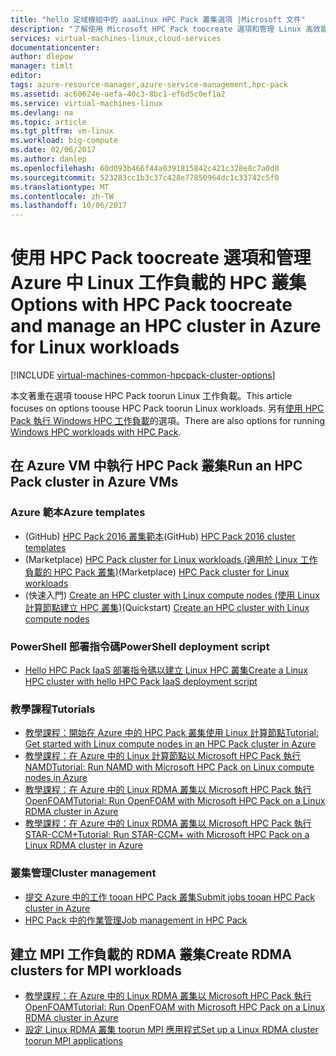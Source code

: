 ```yaml
---
title: "hello 定域機組中的 aaaLinux HPC Pack 叢集選項 |Microsoft 文件"
description: "了解使用 Microsoft HPC Pack toocreate 選項和管理 Linux 高效能運算 (HPC) 叢集 hello Azure 雲端中"
services: virtual-machines-linux,cloud-services
documentationcenter: 
author: dlepow
manager: timlt
editor: 
tags: azure-resource-manager,azure-service-management,hpc-pack
ms.assetid: ac60624e-aefa-40c3-8bc1-ef6d5c0ef1a2
ms.service: virtual-machines-linux
ms.devlang: na
ms.topic: article
ms.tgt_pltfrm: vm-linux
ms.workload: big-compute
ms.date: 02/06/2017
ms.author: danlep
ms.openlocfilehash: 60d093b466f44a0391815842c421c328e8c7a0d8
ms.sourcegitcommit: 523283cc1b3c37c428e77850964dc1c33742c5f0
ms.translationtype: MT
ms.contentlocale: zh-TW
ms.lasthandoff: 10/06/2017
---
```

# <a name="options-with-hpc-pack-toocreate-and-manage-an-hpc-cluster-in-azure-for-linux-workloads"></a><span data-ttu-id="397db-103">使用 HPC Pack toocreate 選項和管理 Azure 中 Linux 工作負載的 HPC 叢集</span><span class="sxs-lookup"><span data-stu-id="397db-103">Options with HPC Pack toocreate and manage an HPC cluster in Azure for Linux workloads</span></span>
[!INCLUDE [virtual-machines-common-hpcpack-cluster-options](../../../includes/virtual-machines-common-hpcpack-cluster-options.md)]

<span data-ttu-id="397db-104">本文著重在選項 toouse HPC Pack toorun Linux 工作負載。</span><span class="sxs-lookup"><span data-stu-id="397db-104">This article focuses on options toouse HPC Pack toorun Linux workloads.</span></span> <span data-ttu-id="397db-105">另有[使用 HPC Pack 執行 Windows HPC 工作負載](../windows/hpcpack-cluster-options.md?toc=%2fazure%2fvirtual-machines%2fwindows%2ftoc.json)的選項。</span><span class="sxs-lookup"><span data-stu-id="397db-105">There are also options for running [Windows HPC workloads with HPC Pack](../windows/hpcpack-cluster-options.md?toc=%2fazure%2fvirtual-machines%2fwindows%2ftoc.json).</span></span>

## <a name="run-an-hpc-pack-cluster-in-azure-vms"></a><span data-ttu-id="397db-106">在 Azure VM 中執行 HPC Pack 叢集</span><span class="sxs-lookup"><span data-stu-id="397db-106">Run an HPC Pack cluster in Azure VMs</span></span>
### <a name="azure-templates"></a><span data-ttu-id="397db-107">Azure 範本</span><span class="sxs-lookup"><span data-stu-id="397db-107">Azure templates</span></span>
* <span data-ttu-id="397db-108">(GitHub) [HPC Pack 2016 叢集範本](https://github.com/MsHpcPack/HPCPack2016)</span><span class="sxs-lookup"><span data-stu-id="397db-108">(GitHub) [HPC Pack 2016 cluster templates](https://github.com/MsHpcPack/HPCPack2016)</span></span>
* <span data-ttu-id="397db-109">(Marketplace) [HPC Pack cluster for Linux workloads (適用於 Linux 工作負載的 HPC Pack 叢集)](https://azure.microsoft.com/marketplace/partners/microsofthpc/newclusterlinuxcn/)</span><span class="sxs-lookup"><span data-stu-id="397db-109">(Marketplace) [HPC Pack cluster for Linux workloads](https://azure.microsoft.com/marketplace/partners/microsofthpc/newclusterlinuxcn/)</span></span>
* <span data-ttu-id="397db-110">(快速入門) [Create an HPC cluster with Linux compute nodes (使用 Linux 計算節點建立 HPC 叢集)](https://github.com/Azure/azure-quickstart-templates/tree/master/create-hpc-cluster-linux-cn)</span><span class="sxs-lookup"><span data-stu-id="397db-110">(Quickstart) [Create an HPC cluster with Linux compute nodes](https://github.com/Azure/azure-quickstart-templates/tree/master/create-hpc-cluster-linux-cn)</span></span>

### <a name="powershell-deployment-script"></a><span data-ttu-id="397db-111">PowerShell 部署指令碼</span><span class="sxs-lookup"><span data-stu-id="397db-111">PowerShell deployment script</span></span>
* [<span data-ttu-id="397db-112">Hello HPC Pack IaaS 部署指令碼以建立 Linux HPC 叢集</span><span class="sxs-lookup"><span data-stu-id="397db-112">Create a Linux HPC cluster with hello HPC Pack IaaS deployment script</span></span>](../windows/classic/hpcpack-cluster-powershell-script.md?toc=%2fazure%2fvirtual-machines%2flinux%2fclassic%2ftoc.json)

### <a name="tutorials"></a><span data-ttu-id="397db-113">教學課程</span><span class="sxs-lookup"><span data-stu-id="397db-113">Tutorials</span></span>
* [<span data-ttu-id="397db-114">教學課程：開始在 Azure 中的 HPC Pack 叢集使用 Linux 計算節點</span><span class="sxs-lookup"><span data-stu-id="397db-114">Tutorial: Get started with Linux compute nodes in an HPC Pack cluster in Azure</span></span>](classic/hpcpack-cluster.md?toc=%2fazure%2fvirtual-machines%2flinux%2fclassic%2ftoc.json)
* [<span data-ttu-id="397db-115">教學課程：在 Azure 中的 Linux 計算節點以 Microsoft HPC Pack 執行 NAMD</span><span class="sxs-lookup"><span data-stu-id="397db-115">Tutorial: Run NAMD with Microsoft HPC Pack on Linux compute nodes in Azure</span></span>](classic/hpcpack-cluster-namd.md?toc=%2fazure%2fvirtual-machines%2flinux%2fclassic%2ftoc.json)
* [<span data-ttu-id="397db-116">教學課程：在 Azure 中的 Linux RDMA 叢集以 Microsoft HPC Pack 執行 OpenFOAM</span><span class="sxs-lookup"><span data-stu-id="397db-116">Tutorial: Run OpenFOAM with Microsoft HPC Pack on a Linux RDMA cluster in Azure</span></span>](classic/hpcpack-cluster-openfoam.md?toc=%2fazure%2fvirtual-machines%2flinux%2fclassic%2ftoc.json)
* [<span data-ttu-id="397db-117">教學課程：在 Azure 中的 Linux RDMA 叢集以 Microsoft HPC Pack 執行 STAR-CCM+</span><span class="sxs-lookup"><span data-stu-id="397db-117">Tutorial: Run STAR-CCM+ with Microsoft HPC Pack on a Linux RDMA cluster in Azure</span></span>](classic/hpcpack-cluster-starccm.md?toc=%2fazure%2fvirtual-machines%2flinux%2fclassic%2ftoc.json)

### <a name="cluster-management"></a><span data-ttu-id="397db-118">叢集管理</span><span class="sxs-lookup"><span data-stu-id="397db-118">Cluster management</span></span>
* [<span data-ttu-id="397db-119">提交 Azure 中的工作 tooan HPC Pack 叢集</span><span class="sxs-lookup"><span data-stu-id="397db-119">Submit jobs tooan HPC Pack cluster in Azure</span></span>](../windows/hpcpack-cluster-submit-jobs.md?toc=%2fazure%2fvirtual-machines%2fwindows%2ftoc.json)
* [<span data-ttu-id="397db-120">HPC Pack 中的作業管理</span><span class="sxs-lookup"><span data-stu-id="397db-120">Job management in HPC Pack</span></span>](https://technet.microsoft.com/library/jj899585.aspx)

## <a name="create-rdma-clusters-for-mpi-workloads"></a><span data-ttu-id="397db-121">建立 MPI 工作負載的 RDMA 叢集</span><span class="sxs-lookup"><span data-stu-id="397db-121">Create RDMA clusters for MPI workloads</span></span>
* [<span data-ttu-id="397db-122">教學課程：在 Azure 中的 Linux RDMA 叢集以 Microsoft HPC Pack 執行 OpenFOAM</span><span class="sxs-lookup"><span data-stu-id="397db-122">Tutorial: Run OpenFOAM with Microsoft HPC Pack on a Linux RDMA cluster in Azure</span></span>](classic/hpcpack-cluster-openfoam.md?toc=%2fazure%2fvirtual-machines%2flinux%2fclassic%2ftoc.json)
* [<span data-ttu-id="397db-123">設定 Linux RDMA 叢集 toorun MPI 應用程式</span><span class="sxs-lookup"><span data-stu-id="397db-123">Set up a Linux RDMA cluster toorun MPI applications</span></span>](classic/rdma-cluster.md?toc=%2fazure%2fvirtual-machines%2flinux%2fclassic%2ftoc.json)

